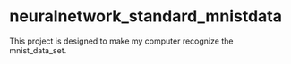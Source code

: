 # neuralnetwork_standard_mnistdata
This project is designed to make my computer recognize the mnist_data_set.
